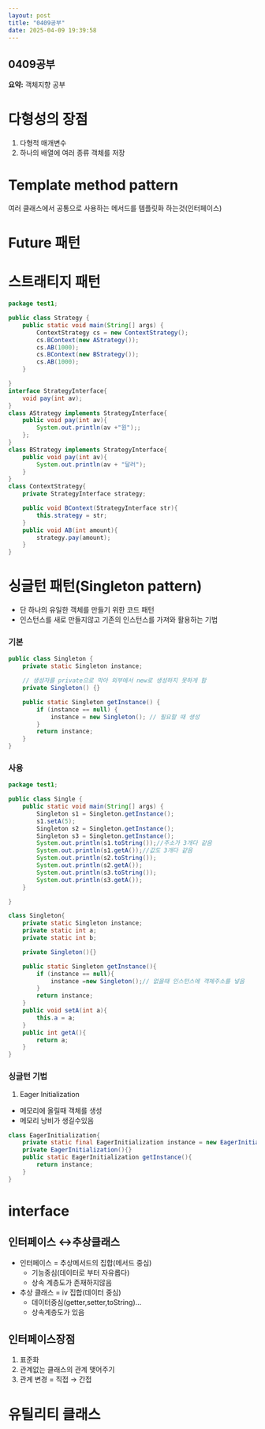 ```yaml
---
layout: post
title: "0409공부"
date: 2025-04-09 19:39:58
---
```


## 0409공부

**요약:** 객체지향 공부

# 다형성의 장점
1.  다형적 매개변수
1. 하나의 배열에 여러 종류 객체를 저장
# Template method pattern
여러 클래스에서 공통으로 사용하는 메서드를 템플릿화 하는것(인터페이스)
# Future 패턴
# 스트래티지 패턴

```java
package test1;

public class Strategy {
    public static void main(String[] args) {
        ContextStrategy cs = new ContextStrategy();
        cs.BContext(new AStrategy());
        cs.AB(1000);
        cs.BContext(new BStrategy());
        cs.AB(1000);
    }

}
interface StrategyInterface{
    void pay(int av);
}
class AStrategy implements StrategyInterface{
    public void pay(int av){
        System.out.println(av +"원");;
    };
}
class BStrategy implements StrategyInterface{
    public void pay(int av){
        System.out.println(av + "달러");
    }
}
class ContextStrategy{
    private StrategyInterface strategy;

    public void BContext(StrategyInterface str){
        this.strategy = str;
    }
    public void AB(int amount){
        strategy.pay(amount);
    }
}
```

# 싱글턴 패턴(Singleton pattern)
  - 단 하나의 유일한 객체를 만들기 위한 코드 패턴
  - 인스턴스를 새로 만들지않고 기존의 인스턴스를 가져와 활용하는 기법
### 기본

```java
public class Singleton {
    private static Singleton instance;

    // 생성자를 private으로 막아 외부에서 new로 생성하지 못하게 함
    private Singleton() {}

    public static Singleton getInstance() {
        if (instance == null) {
            instance = new Singleton(); // 필요할 때 생성
        }
        return instance;
    }
}
```

### 사용

```java
package test1;

public class Single {
    public static void main(String[] args) {
        Singleton s1 = Singleton.getInstance();
        s1.setA(5);
        Singleton s2 = Singleton.getInstance();
        Singleton s3 = Singleton.getInstance();
        System.out.println(s1.toString());//주소가 3개다 같음
        System.out.println(s1.getA());//값도 3개다 같음
        System.out.println(s2.toString());
        System.out.println(s2.getA());
        System.out.println(s3.toString());
        System.out.println(s3.getA());
    }

}

class Singleton{
    private static Singleton instance;
    private static int a;
    private static int b;

    private Singleton(){}

    public static Singleton getInstance(){
        if (instance == null){
            instance =new Singleton();// 없을때 인스턴스에 객체주소를 넣음
        }
        return instance;
    }
    public void setA(int a){
        this.a = a;
    }
    public int getA(){
        return a;
    }
}
```

### 싱글턴 기법
1. Eager Initialization
  - 메모리에 올릴때 객체를 생성
  - 메모리 낭비가 생길수있음

```java
class EagerInitialization{
    private static final EagerInitialization instance = new EagerInitialization();
    private EagerInitialization(){}
    public static EagerInitialization getInstance(){
        return instance;
    }
}
```

# interface
## 인터페이스 ↔추상클래스
- 인터페이스 = 추상메서드의 집합(메서드 중심)
  - 기능중심(데이터로 부터 자유롭다)
  - 상속 계층도가 존재하지않음
- 추상 클래스 = iv 집합(데이터 중심)
  - 데이터중심(getter,setter,toString)…
  - 상속계층도가 있음
## 인터페이스장점
1. 표준화
1. 관계없는 클래스의 관계 맺어주기
1. 관계 변경  = 직접 → 간접
# 유틸리티 클래스
